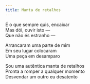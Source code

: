 ```yaml
---
title: Manta de retalhos
---
```


É o que sempre quis, encaixar  
Mas dói, ouvir isto —  
Que não és estranho —  

Arrancaram uma parte de mim  
Em seu lugar colocaram  
Uma peça em desamparo  

Sou uma autêntica manta de retalhos  
Pronta a romper a qualquer momento  
Desvendar um outro eu desatento
